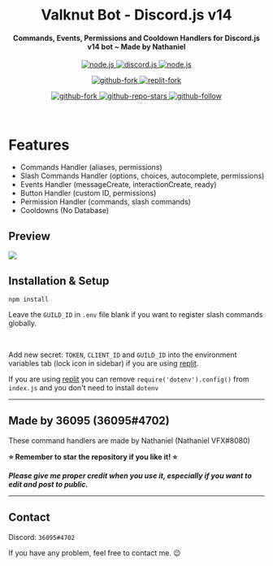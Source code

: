 <!-- markdownlint-disable MD033 -->
<h1 align="center">
   <b>Valknut Bot</b> - Discord.js v14
</h1>
<h4 align="center">Commands, Events, Permissions and Cooldown Handlers for Discord.js v14 bot ~ Made by Nathaniel</h4>

<p align="center">
<a href="https://nodejs.org/en/download/">
   <img src="https://img.shields.io/badge/node-16.9.x-brightgreen?style=for-the-badge" alt="node.js">
</a>

<a href="https://github.com/discordjs/discord.js/">
   <img src="https://img.shields.io/badge/discord.js-v14-blue?style=for-the-badge" alt="discord.js">
</a>

<a href="https://github.com/Nathaniel-VFX/Discord.js-v14-Command-Handlers">
   <img src="https://img.shields.io/badge/version-latest-red?style=for-the-badge" alt="node.js">
</a>

</p>

<p align="center">

<a href="https://github.com/Nathaniel-VFX/Discord.js-v14-Command-Handlers/fork">
   <img src="https://img.shields.io/badge/Fork-github-blueviolet?logo=githubactions&logoColor=white&style=for-the-badge" alt="github-fork">
</a>

<a href="https://replit.com/@LeeNathaniel/Discordjs-v14-bot">
   <img src="https://img.shields.io/badge/Fork-Replit-white?logo=githubactions&logoColor=white&style=for-the-badge" alt="replit-fork">
</a>

</p>

<p align="center">

<a href="https://github.com/TheStreamerCompany/valknut-bot">
   <img src="https://img.shields.io/github/forks/Nathaniel-VFX/Discord.js-v14-Command-Handlers?logo=githubactions&logoColor=success&style=social" alt="github-fork">
</a>

<a href="https://github.com/TheStreamerCompany/valknut-bot">
   <img src="https://img.shields.io/github/stars/TheStreamerCompany/valknut-bot?label=Stars&logo=ReverbNation&&logoColor=yellow&style=social" alt="github-repo-stars">
</a>

<a href="https://github.com/36095">
   <img src="https://img.shields.io/github/followers/36095?label=Follow&logo=github&style=social" alt="github-follow">
</a>
  
</p>

<br>

# Features

- Commands Handler (aliases, permissions)
- Slash Commands Handler (options, choices, autocomplete, permissions)
- Events Handler (messageCreate, interactionCreate, ready)
- Button Handler (custom ID, permissions)
- Permission Handler (commands, slash commands)
- Cooldowns (No Database)

## Preview

<img src="https://i.imgur.com/8K2MgWQ.png"/>

## Installation & Setup

```console
npm install
```

Leave the `GUILD_ID` in `.env` file blank if you want to register slash commands globally.

<br />

Add new secret: `TOKEN`, `CLIENT_ID` and `GUILD_ID` into the environment variables tab (lock icon in sidebar) if you are using [replit](https://replit.com/).

If you are using [replit](https://replit.com/) you can remove `require('dotenv').config()` from `index.js` and you don't need to install `dotenv`

---

## Made by 36095 (36095#4702)

These command handlers are made by Nathaniel (Nathaniel VFX#8080)

**⭐ Remember to star the repository if you like it! ⭐**

_**Please give me proper credit when you use it, especially if you want to edit and post to public.**_

---

## Contact

Discord: `36095#4702`

If you have any problem, feel free to contact me. 😉

<!-- <img src="https://discord.c99.nl/widget/theme-2/753180650202202154.png" alt="Discord"/> -->
